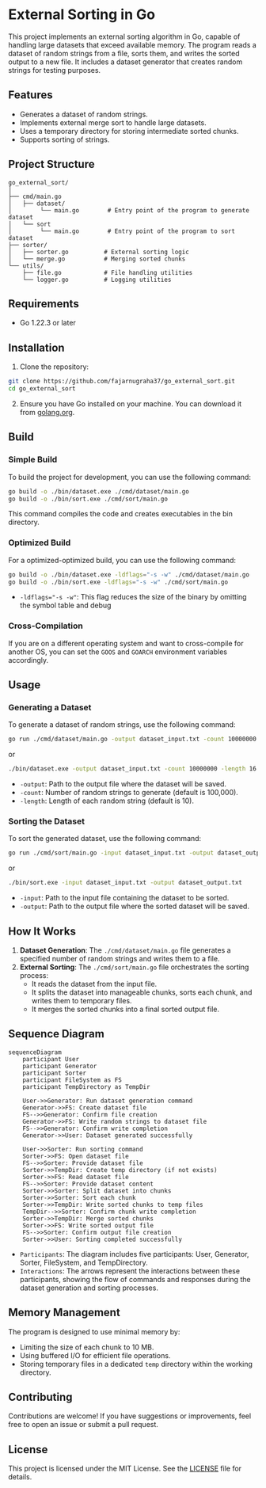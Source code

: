 # External Sorting in Go

This project implements an external sorting algorithm in Go, capable of handling large datasets that exceed available memory. The program reads a dataset of random strings from a file, sorts them, and writes the sorted output to a new file. It includes a dataset generator that creates random strings for testing purposes.

## Features

- Generates a dataset of random strings.
- Implements external merge sort to handle large datasets.
- Uses a temporary directory for storing intermediate sorted chunks.
- Supports sorting of strings.

## Project Structure
    go_external_sort/
    │
    ├── cmd/main.go                
    │   ├── dataset/
    │        └── main.go        # Entry point of the program to generate dataset
    │   └── sort
    │        └── main.go        # Entry point of the program to sort dataset
    ├── sorter/
    │   ├── sorter.go          # External sorting logic
    │   └── merge.go           # Merging sorted chunks
    └── utils/
        ├── file.go            # File handling utilities
        └── logger.go          # Logging utilities

## Requirements

- Go 1.22.3 or later

## Installation

1. Clone the repository:
```bash
git clone https://github.com/fajarnugraha37/go_external_sort.git 
cd go_external_sort
```

2. Ensure you have Go installed on your machine. You can download it from [golang.org](https://go.dev/dl/).

## Build

### Simple Build

To build the project for development, you can use the following command:
```bash
go build -o ./bin/dataset.exe ./cmd/dataset/main.go
go build -o ./bin/sort.exe ./cmd/sort/main.go
```
This command compiles the code and creates executables in the bin directory.

### Optimized Build

For a optimized-optimized build, you can use the following command:
```bash
go build -o ./bin/dataset.exe -ldflags="-s -w" ./cmd/dataset/main.go
go build -o ./bin/sort.exe -ldflags="-s -w" ./cmd/sort/main.go
```
- `-ldflags="-s -w"`: This flag reduces the size of the binary by omitting the symbol table and debug

### Cross-Compilation

If you are on a different operating system and want to cross-compile for another OS, you can set the `GOOS` and `GOARCH` environment variables accordingly.

## Usage

### Generating a Dataset

To generate a dataset of random strings, use the following command:
```bash
go run ./cmd/dataset/main.go -output dataset_input.txt -count 10000000 -length 16
```
or
```bash
./bin/dataset.exe -output dataset_input.txt -count 10000000 -length 16
```
- `-output`: Path to the output file where the dataset will be saved.
- `-count`: Number of random strings to generate (default is 100,000).
- `-length`: Length of each random string (default is 10).

### Sorting the Dataset

To sort the generated dataset, use the following command:
```bash
go run ./cmd/sort/main.go -input dataset_input.txt -output dataset_output.txt
```
or
```bash
./bin/sort.exe -input dataset_input.txt -output dataset_output.txt
```
- `-input`: Path to the input file containing the dataset to be sorted.
- `-output`: Path to the output file where the sorted dataset will be saved.

## How It Works

1. **Dataset Generation**: The `./cmd/dataset/main.go` file generates a specified number of random strings and writes them to a file.
2. **External Sorting**: The `./cmd/sort/main.go` file orchestrates the sorting process:
   - It reads the dataset from the input file.
   - It splits the dataset into manageable chunks, sorts each chunk, and writes them to temporary files.
   - It merges the sorted chunks into a final sorted output file.
  
## Sequence Diagram

```mermaid
sequenceDiagram
    participant User
    participant Generator
    participant Sorter
    participant FileSystem as FS
    participant TempDirectory as TempDir

    User->>Generator: Run dataset generation command
    Generator->>FS: Create dataset file
    FS-->>Generator: Confirm file creation
    Generator->>FS: Write random strings to dataset file
    FS-->>Generator: Confirm write completion
    Generator->>User: Dataset generated successfully

    User->>Sorter: Run sorting command
    Sorter->>FS: Open dataset file
    FS-->>Sorter: Provide dataset file
    Sorter->>TempDir: Create temp directory (if not exists)
    Sorter->>FS: Read dataset file
    FS-->>Sorter: Provide dataset content
    Sorter->>Sorter: Split dataset into chunks
    Sorter->>Sorter: Sort each chunk
    Sorter->>TempDir: Write sorted chunks to temp files
    TempDir-->>Sorter: Confirm chunk write completion
    Sorter->>TempDir: Merge sorted chunks
    Sorter->>FS: Write sorted output file
    FS-->>Sorter: Confirm output file creation
    Sorter->>User: Sorting completed successfully
```
- `Participants`: The diagram includes five participants: User, Generator, Sorter, FileSystem, and TempDirectory.
- `Interactions`: The arrows represent the interactions between these participants, showing the flow of commands and responses during the dataset generation and sorting processes.

## Memory Management

The program is designed to use minimal memory by:
- Limiting the size of each chunk to 10 MB.
- Using buffered I/O for efficient file operations.
- Storing temporary files in a dedicated `temp` directory within the working directory.

## Contributing

Contributions are welcome! If you have suggestions or improvements, feel free to open an issue or submit a pull request.

## License

This project is licensed under the MIT License. See the [LICENSE](LICENSE) file for details.
